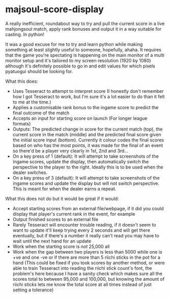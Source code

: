 # majsoul-score-display
A really inefficient, roundabout way to try and pull the current score in a live mahjongsoul match, apply rank bonuses and output it in a way suitable for casting. In python!

It was a good excuse for me to try and learn python while making something at least slightly useful to someone, hopefully, ahaha. It requires that the game you're spectating is happening on the main monitor of a multi monitor setup and it's tailored to my screen resolution (1920 by 1080) although it's definitely possible to go in and edit values for which pixels pyatuogui should be looking for.

What this does:

- Uses Tesseract to attempt to interpret score (I honestly don't remember how I got Tesseract to work, but I'm sure it's a lot easier to do than it felt to me at the time.)
- Applies a customisable rank bonus to the ingame score to predict the final outcome of the match
- Accepts an input for starting score on launch (For longer league formats)
- Outputs: The predicted change in score for the current match (top), the current score in the match (middle) and the predicted final score given the initial score input (bottom). Currently it colour codes the final scores based on who has the most points, it was made for the final of an event so there'd be a player very clearly in 1st, 2nd and 3rd...
- On a key press of 1 (default): It will attempt to take screenshots of the ingame scores, update the display, then automatically switch the perspective to the player to the right. Ideally this is to be used when the dealer switches.
- On a key press of 3 (default): It will attempt to take screenshots of the ingame scores and update the display but will not switch perspective. This is meant for when the dealer earns a repeat.

What this does not do but it would be great if it would:

- Accept starting scores from an external file/webpage, if it did you could display that player's current rank in the event, for example
- Output finished scores to an external file
- Rarely Tesseract will encounter trouble reading, if it doesn't seem to want to update it'll keep trying every 2 seconds and will get there eventually, but if there's a number it really can't read you may have to wait until the next hand for an update
- Work when the starting score is *not* 25,000 all
- Work when the gap between two players is less than 5000 while one is +ve and one -ve or if there are more than 5 riichi sticks in the pot for a hand (This could be fixed if you took scores by another method, or were able to train Tesseract into reading the riichi stick count's font, the problem's here because I have a sanity check which makes sure all the scores total to between 95,000 and 100,000, but knowing the amount of riichi sticks lets me know the total score at all times instead of just setting a tolerance)
